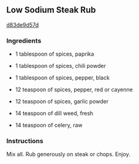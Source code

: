 ## Low Sodium Steak Rub

[d83de9d57d](http://www.food.com/recipe/low-sodium-steak-rub-187235)

### Ingredients

 - 1 tablespoon of spices, paprika

 - 1 tablespoon of spices, chili powder

 - 1 tablespoon of spices, pepper, black

 - 12 teaspoon of spices, pepper, red or cayenne

 - 12 teaspoon of spices, garlic powder

 - 14 teaspoon of dill weed, fresh

 - 14 teaspoon of celery, raw

### Instructions

Mix all. Rub generously on steak or chops. Enjoy.